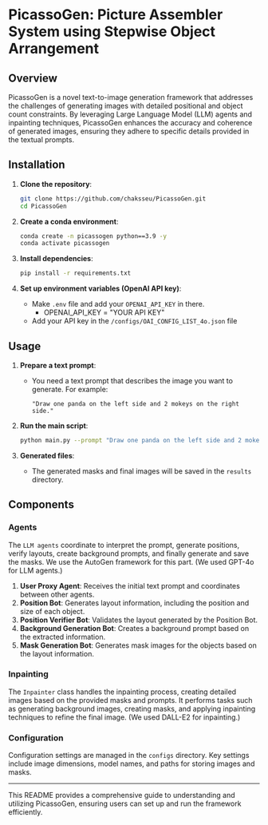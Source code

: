 # PicassoGen: Picture Assembler System using Stepwise Object Arrangement

## Overview

PicassoGen is a novel text-to-image generation framework that addresses the challenges of generating images with detailed positional and object count constraints. By leveraging Large Language Model (LLM) agents and inpainting techniques, PicassoGen enhances the accuracy and coherence of generated images, ensuring they adhere to specific details provided in the textual prompts.

## Installation

1. **Clone the repository**:
    ```bash
    git clone https://github.com/chaksseu/PicassoGen.git
    cd PicassoGen
    ```

2. **Create a conda environment**:
    ```bash
    conda create -n picassogen python==3.9 -y
    conda activate picassogen
    ```

3. **Install dependencies**:
    ```bash
    pip install -r requirements.txt
    ```

4. **Set up environment variables (OpenAI API key)**:
    - Make `.env` file and add your `OPENAI_API_KEY` in there.
      - OPENAI_API_KEY = "YOUR API KEY"
    - Add your API key in the `/configs/OAI_CONFIG_LIST_4o.json` file

## Usage

1. **Prepare a text prompt**:
    - You need a text prompt that describes the image you want to generate. For example:
      ```
      "Draw one panda on the left side and 2 mokeys on the right side."
      ```

2. **Run the main script**:
    ```bash
    python main.py --prompt "Draw one panda on the left side and 2 mokeys on the right side."
    ```

3. **Generated files**:
    - The generated masks and final images will be saved in the `results` directory.

## Components

### Agents

The `LLM agents` coordinate to interpret the prompt, generate positions, verify layouts, create background prompts, and finally generate and save the masks. We use the AutoGen framework for this part. (We used GPT-4o for LLM agents.)

1. **User Proxy Agent**: Receives the initial text prompt and coordinates between other agents.
2. **Position Bot**: Generates layout information, including the position and size of each object.
3. **Position Verifier Bot**: Validates the layout generated by the Position Bot.
4. **Background Generation Bot**: Creates a background prompt based on the extracted information.
5. **Mask Generation Bot**: Generates mask images for the objects based on the layout information.

### Inpainting

The `Inpainter` class handles the inpainting process, creating detailed images based on the provided masks and prompts. It performs tasks such as generating background images, creating masks, and applying inpainting techniques to refine the final image. (We used DALL-E2 for inpainting.)

### Configuration

Configuration settings are managed in the `configs` directory. Key settings include image dimensions, model names, and paths for storing images and masks.

---

This README provides a comprehensive guide to understanding and utilizing PicassoGen, ensuring users can set up and run the framework efficiently.
